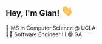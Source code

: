 <h2> Hey, I'm Gian! <img src="assets/wave.gif" width="30"></h2>

🚀   MS in Computer Science @ UCLA <br>
👨‍💻   Software Engineer III @ GA <br>
